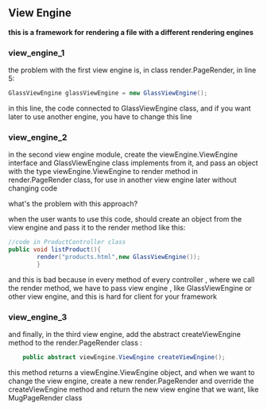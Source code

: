 ## View Engine

**this is a framework for rendering a file with a different rendering engines**

### view_engine_1

the problem with the first view engine is, in class render.PageRender, in line 5:

```java
GlassViewEngine glassViewEngine = new GlassViewEngine();
```

in this line, the code connected to GlassViewEngine class, and if you want later to use another engine, you have to
change this line

### view_engine_2

in the second view engine module, create the viewEngine.ViewEngine interface and GlassViewEngine class implements from it, and pass
an object with the type viewEngine.ViewEngine to render method in render.PageRender class, for use in another view engine later without
changing code

what's the problem with this approach?

when the user wants to use this code, should create an object from the view engine and pass it to the render method like
this:

```java
//code in ProductController class
public void listProduct(){
        render("products.html",new GlassViewEngine());
        }
```

and this is bad because in every method of every controller , where we call the render method, we have to pass view engine
, like GlassViewEngine or other view engine, and this is hard for client for your framework

### view_engine_3

and finally, in the third view engine, add the abstract createViewEngine method to the render.PageRender class :

```java
    public abstract viewEngine.ViewEngine createViewEngine();
```

this method returns a viewEngine.ViewEngine object, and when we want to change the view engine, create a new render.PageRender and
override the createViewEngine method and return the new view engine that we want, like MugPageRender class
